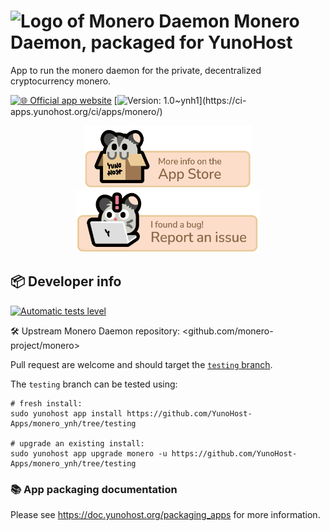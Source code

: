 <!--
N.B.: This README was automatically generated by <https://github.com/YunoHost/apps_tools/blob/main/readme_generator>
It shall NOT be edited by hand.
-->

<h1>
  <img src="https://raw.githubusercontent.com/YunoHost/apps/main/logos/monero.png" width="32px" alt="Logo of Monero Daemon">
  Monero Daemon, packaged for YunoHost
</h1>

App to run the monero daemon for the private, decentralized cryptocurrency monero.

[![🌐 Official app website](https://img.shields.io/badge/Official_app_website-darkgreen?style=for-the-badge)](https://www.getmonero.org/)
[![Version: 1.0~ynh1](https://img.shields.io/badge/Version-1.0~ynh1-rgba(0,150,0,1)?style=for-the-badge)](https://ci-apps.yunohost.org/ci/apps/monero/)

<div align="center">
<a href="https://apps.yunohost.org/app/monero"><img height="100px" src="https://github.com/YunoHost/yunohost-artwork/raw/refs/heads/main/badges/neopossum-badges/badge_more_info_on_the_appstore.svg"/></a>
<a href="https://github.com/YunoHost-Apps/monero_ynh/issues"><img height="100px" src="https://github.com/YunoHost/yunohost-artwork/raw/refs/heads/main/badges/neopossum-badges/badge_report_an_issue.svg"/></a>
</div>

## 📦 Developer info

[![Automatic tests level](https://apps.yunohost.org/badge/cilevel/monero)](https://ci-apps.yunohost.org/ci/apps/monero/)

🛠️ Upstream Monero Daemon repository: <github.com/monero-project/monero>

Pull request are welcome and should target the [`testing` branch](https://github.com/YunoHost-Apps/monero_ynh/tree/testing).

The `testing` branch can be tested using:
```
# fresh install:
sudo yunohost app install https://github.com/YunoHost-Apps/monero_ynh/tree/testing

# upgrade an existing install:
sudo yunohost app upgrade monero -u https://github.com/YunoHost-Apps/monero_ynh/tree/testing
```

### 📚 App packaging documentation

Please see <https://doc.yunohost.org/packaging_apps> for more information.